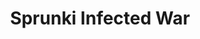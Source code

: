 ---
slug: sprunki-infected-war
title: Sprunki Infected War
description: "Sprunki Infected War is an exciting online game. Play for free directly in your browser!"
icon: /images/popular_mods/Sprunki Infected War.png
url: https://wowtbc.net/sprunkin/sprunki-infected-war/index.html
previewImage: /images/popular_mods/Sprunki Infected War.png
type: popular mods

# SEO配置
seo:
  title: "Sprunki Infected War - Play Free Online Game | Fun Browser Games"
  description: "Sprunki Infected War - Play this fun online game for free in your browser. No download required!"
  ogImage: "/images/popular_mods/Sprunki Infected War.png"
  keywords: "sprunki-infected-war, online game, browser game, free game, popular mods game, play online"

videoUrls:
  - https://www.youtube.com/embed/example1
  - https://www.youtube.com/embed/example2

whyPlay:
  title: "Why Play Sprunki Infected War?"
  items:
    - "Immersive Gameplay: Sprunki Infected War offers an engaging and immersive gaming experience that will keep you entertained for hours"
    - "Challenging Levels: Test your skills with increasingly difficult challenges and obstacles"
    - "Beautiful Graphics: Enjoy stunning visuals and smooth animations that bring the game world to life"
    - "Regular Updates: New content and features are added regularly to keep the game fresh and exciting"
    - "Free to Play: Experience all the fun without spending a penny"
    - "Community Features: Connect with other players, share strategies, and compete for high scores"
    - "Cross-Platform: Play on any device with a web browser, no downloads required"

features:
  title: "Key Features of Sprunki Infected War"
  image: "/images/popular_mods/Sprunki Infected War.png"
  items:
    - "Intuitive Controls: Easy to learn controls make Sprunki Infected War accessible for players of all skill levels"
    - "Multiple Game Modes: Enjoy various gameplay options that provide different challenges and experiences"
    - "Character Customization: Personalize your gaming experience with unique characters and items"
    - "Achievement System: Complete special tasks to earn rewards and recognition"
    - "Leaderboards: Compete with players worldwide and see who can achieve the highest scores"

characteristics:
  title: "Game Characteristics"
  image: "/images/popular_mods/Sprunki Infected War.png"
  items:
    - "Genre: Popular mods game with elements of strategy and skill"
    - "Difficulty: Suitable for both casual gamers and those seeking a challenge"
    - "Play Time: Quick sessions or extended gameplay, depending on your preference"
    - "Art Style: Vibrant and engaging visuals that enhance the gaming experience"
    - "Sound Design: Immersive audio that complements the gameplay perfectly"

info: "Sprunki Infected War is an exciting online game that offers players a unique and engaging gaming experience. With its intuitive controls, stunning visuals, and challenging gameplay, Sprunki Infected War provides hours of entertainment for players of all ages and skill levels. Whether you're looking for a quick gaming session during a break or an extended play session, Sprunki Infected War delivers an immersive experience that will keep you coming back for more. The game features multiple levels of increasing difficulty, ensuring that players are constantly challenged as they progress. With regular updates adding new content and features, Sprunki Infected War remains fresh and exciting, providing endless entertainment options for its growing community of players."

howToPlayIntro: "Welcome to Sprunki Infected War! This guide will walk you through the basics and help you master the game. Whether you're a beginner or looking to improve your skills, these tips and instructions will enhance your gaming experience."

howToPlaySteps:
  - title: "Getting Started"
    description: "Begin your Sprunki Infected War adventure by familiarizing yourself with the controls. Use your keyboard or mouse to navigate through the game interface. The tutorial will guide you through the basic mechanics and help you understand the objectives."
  - title: "Understanding the Objectives"
    description: "In Sprunki Infected War, your main goal is to progress through levels by completing specific objectives. Each level presents unique challenges that require different strategies and approaches."
  - title: "Mastering the Controls"
    description: "Practice using the controls to improve your precision and reaction time. Sprunki Infected War requires quick reflexes and strategic thinking to overcome obstacles and defeat opponents."
  - title: "Utilizing Power-ups"
    description: "Collect power-ups throughout the game to enhance your abilities and overcome difficult challenges. Each power-up offers unique advantages that can be crucial for success."
  - title: "Developing Strategies"
    description: "As you progress in Sprunki Infected War, develop effective strategies for different scenarios. Analyze patterns, anticipate challenges, and adapt your approach to maximize your performance."

faq:
  title: "Frequently Asked Questions about Sprunki Infected War"
  items:
    - question: "Is Sprunki Infected War free to play?"
      answer: "Yes, Sprunki Infected War is completely free to play directly in your web browser. No downloads or purchases are required to enjoy the full game experience."
    - question: "Can I play Sprunki Infected War on mobile devices?"
      answer: "Yes, Sprunki Infected War is optimized for both desktop and mobile play. You can enjoy the game on any device with a web browser and internet connection."
    - question: "Are there any in-game purchases?"
      answer: "While Sprunki Infected War is free to play, there may be optional in-game purchases available for cosmetic items or additional features that don't affect core gameplay."
    - question: "How often is Sprunki Infected War updated?"
      answer: "The developers regularly update Sprunki Infected War with new content, features, and improvements based on player feedback and game performance."
    - question: "Can I play Sprunki Infected War offline?"
      answer: "Currently, Sprunki Infected War requires an internet connection to play as it's a browser-based online game."
    - question: "Is Sprunki Infected War suitable for children?"
      answer: "Yes, Sprunki Infected War is designed to be family-friendly and suitable for players of all ages."
    - question: "How do I report bugs or issues?"
      answer: "If you encounter any problems while playing Sprunki Infected War, you can report them through the game's support page or contact the developers directly through their website."
    - question: "Still Have Questions?"
      answer: "If you have additional questions about Sprunki Infected War that aren't covered in this FAQ, please visit our support center or contact our customer service team for assistance."
---